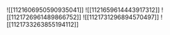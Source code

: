 ![[1121606950590935041]]
![[1121659614443917312]]
![[1121726961489866752]]
![[1121731296894570497]]
![[1121733263855194112]]
